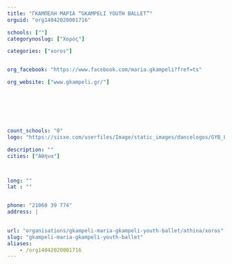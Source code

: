 ```yaml
---
title: "ΓΚΑΜΠΕΛΗ ΜΑΡΙΑ “GKAMPELI YOUTH BALLET”"
orguid: "org14042020001716"

schools: [""]
categorynoslug: ["Χορός"]

categories: ["xoros"]


org_facebook: "https://www.facebook.com/maria.gkampeli?fref=ts"

org_website: ["www.gkampeli.gr/"]







count_schools: "0"
logo: "https://sisxe.com/userfiles/Image/static_images/dancelogos/GYB_LOGO.jpg"

description: ""
cities: ["Αθήνα"]



long: ""
lat : ""


phone: "21060 39 774"
address: |
    

url: "organisations/gkampeli-maria-gkampeli-youth-ballet/athina/xoros"
slug: "gkampeli-maria-gkampeli-youth-ballet"
aliases:
    - /org14042020001716
---
```




